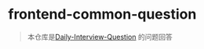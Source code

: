 # frontend-common-question

> 本仓库是[Daily-Interview-Question](https://github.com/Advanced-Frontend/Daily-Interview-Question) 的问题回答
